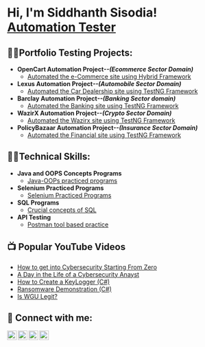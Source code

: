 <h1>Hi, I'm Siddhanth Sisodia! <br/><a href="https://github.com/joshmadakor1">Automation Tester</a> <a href="https://www.linkedin.com/in/joshmadakor/"></a></h1>

<h2>👨‍💻Portfolio Testing Projects:</h2>

- <b>OpenCart Automation Project<i>--(Ecommerce Sector Domain)</b></i>
  - [Automated the e-Commerce site using Hybrid Framework](https://github.com/ssisodi/OpenCartProject_EcommerceDomain.git)
- <b>Lexus Automation Project<i>--(Automobile Sector Domain)</b></i>
  - [Automated the Car Dealership site using TestNG Framework](https://github.com/ssisodi/Lexus-Automobile-Project.git) <b><i></b></i>
- <b>Barclay Automation Project<i>--(Banking Sector domain)</b></i>
  - [Automated the Banking site using TestNG Framework](https://github.com/ssisodi/Barclay-Automation-Project.git) <b><i></b></i>
- <b>WazirX Automation Project<i>--(Crypto Sector Domain)</b></i>
  - [Automated the Wazirx site using TestNG Framework](https://github.com/joshmadakor1/Sentinel-Lab)
- <b>PolicyBazaar Automation Project<i>--(Insurance Sector Domain)</b></i>
  - [Automated the Financial site using TestNG Framework](https://github.com/joshmadakor1/Sentinel-Lab)
<h2>👨‍💻Technical Skills:</h2>

- <b>Java and OOPS Concepts Programs </b>
  - [Java-OOPs practiced programs](https://github.com/ssisodi/Java_Programs_Practiced.git)
- <b>Selenium Practiced Programs</b>
  - [Selenium Practiced Programs](https://github.com/ssisodi/Selenium_Practice_Programs.git)
- <b>SQL Programs</b>
  - [Crucial concepts of SQL](https://github.com/ssisodi/Selenium_Practice_Programs.git)
- <b>API Testing </b>
  - [Postman tool based practice](https://github.com/ssisodi/Selenium_Practice_Programs.git)

<h2>📺 Popular YouTube Videos</h2>

- [How to get into Cybersecurity Starting From Zero](https://www.youtube.com/watch?v=a83ASGn_V_s)
- [A Day in the Life of a Cybersecurity Anayst](https://www.youtube.com/watch?v=uHy3oM7NnoU)
- [How to Create a KeyLogger (C#)](https://www.youtube.com/watch?v=N-L9hklSlNk)
- [Ransomware Demonstration (C#)](https://www.youtube.com/watch?v=OfvdQeh79s0)
- [Is WGU Legit?](https://www.youtube.com/watch?v=E2MwRWxDBkA)

<h2> 🤳 Connect with me:</h2>

[<img align="left" alt="JoshMadakor | YouTube" width="22px" src="https://cdn.jsdelivr.net/npm/simple-icons@v3/icons/youtube.svg" />][youtube]
[<img align="left" alt="JoshMadakor | Twitter" width="22px" src="https://cdn.jsdelivr.net/npm/simple-icons@v3/icons/twitter.svg" />][twitter]
[<img align="left" alt="JoshMadakor | LinkedIn" width="22px" src="https://cdn.jsdelivr.net/npm/simple-icons@v3/icons/linkedin.svg" />][linkedin]
[<img align="left" alt="JoshMadakor | Instagram" width="22px" src="https://cdn.jsdelivr.net/npm/simple-icons@v3/icons/instagram.svg" />][instagram]

[twitter]: https://twitter.com/joshmadakor
[youtube]: https://www.youtube.com/c/joshmadakor
[instagram]: https://www.instagram.com/joshmadakor/
[linkedin]: https://linkedin.com/in/joshmadakor

<!--
**joshmadakor1/joshmadakor1** is a ✨ _special_ ✨ repository because its `README.md` (this file) appears on your GitHub profile.

Here are some ideas to get you started:

- 🔭 I’m currently working on ...
- 🌱 I’m currently learning ...
- 👯 I’m looking to collaborate on ...
- 🤔 I’m looking for help with ...
- 💬 Ask me about ...
- 📫 How to reach me: ...
- 😄 Pronouns: ...
- ⚡ Fun fact: ...
-->
